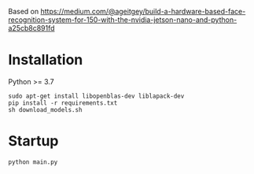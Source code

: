 Based on https://medium.com/@ageitgey/build-a-hardware-based-face-recognition-system-for-150-with-the-nvidia-jetson-nano-and-python-a25cb8c891fd

# Installation

Python >= 3.7

```
sudo apt-get install libopenblas-dev liblapack-dev 
pip install -r requirements.txt  
sh download_models.sh
```

# Startup

```
python main.py
```
